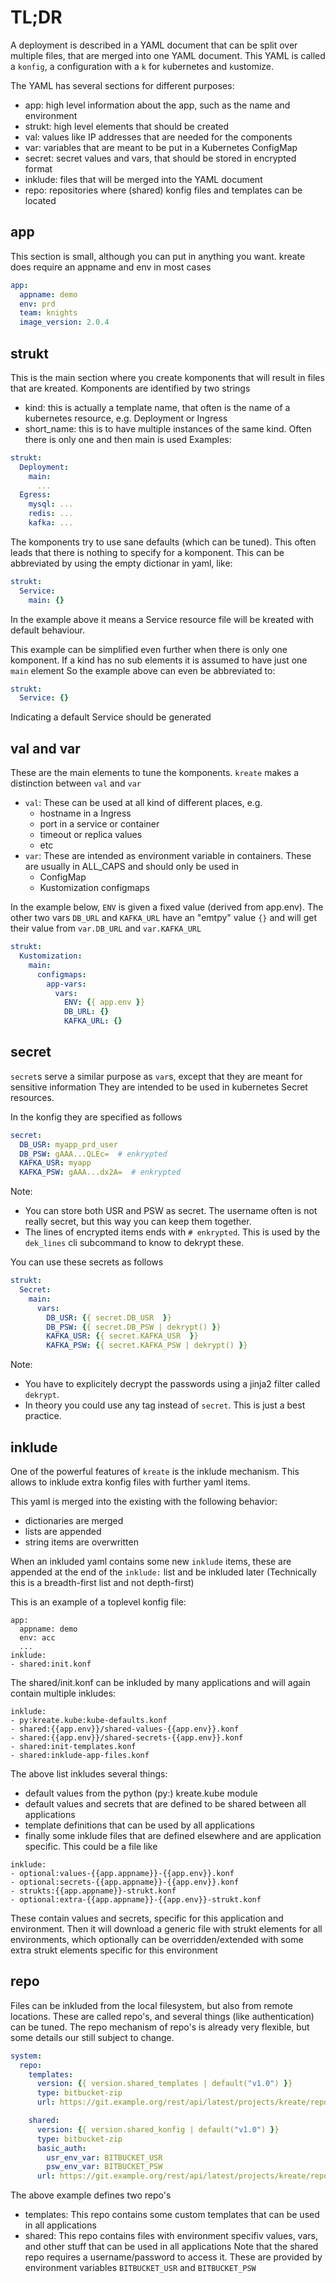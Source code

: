 # TL;DR
A deployment is described in a YAML document that can be split over multiple files,
that are merged into one YAML document.
This YAML is called a `konfig`, a configuration with a `k` for `k`ubernetes and `k`ustomize.

The YAML has several sections for different purposes:
- app: high level information about the app, such as the name and environment
- strukt: high level elements that should be created
- val: values like IP addresses that are needed for the components
- var: variables that are meant to be put in a Kubernetes ConfigMap
- secret: secret values and vars, that should be stored in encrypted format
- inklude: files that will be merged into the YAML document
- repo: repositories where (shared) konfig files and templates can be located

## app
This section is small, although you can put in anything you want.
kreate does require an appname and env in most cases
```yaml
app:
  appname: demo
  env: prd
  team: knights
  image_version: 2.0.4
```

## strukt
This is the main section where you create komponents that will result in files that are kreated.
Komponents are identified by two strings
- kind: this is actually a template name, that often is the name of a kubernetes resource, e.g. Deployment or Ingress
- short_name: this is to have multiple instances of the same kind. Often there is only one and then main is used
Examples:
```yaml
strukt:
  Deployment:
    main:
      ...
  Egress:
    mysql: ...
    redis: ...
    kafka: ...
```
The komponents try to use sane defaults (which can be tuned).
This often leads that there is nothing to specify for a komponent.
This can be abbreviated by using the empty dictionar in yaml, like:
```yaml
strukt:
  Service:
    main: {}
```
In the example above it means a Service resource file will be kreated
with default behaviour.

This example can be simplified even further when there is only one komponent.
If a kind has no sub elements it is assumed to have just one `main` element
So the example above can even be abbreviated to:
```yaml
strukt:
  Service: {}
```
Indicating a default Service should be generated

## val and var
These are the main elements to tune the komponents.
`kreate` makes a distinction between `val` and `var`
- `val`: These can be used at all kind of different places, e.g.
  - hostname in a Ingress
  - port in a service or container
  - timeout or replica values
  - etc
- `var`: These are intended as environment variable in containers. These are usually in ALL_CAPS and should only be used in
  - ConfigMap
  - Kustomization configmaps

In the example below, `ENV` is given a fixed value (derived from app.env).
The other two vars `DB_URL` and `KAFKA_URL` have an "emtpy" value `{}`
and will get their value from `var.DB_URL` and `var.KAFKA_URL`
```yaml
strukt:
  Kustomization:
    main:
      configmaps:
        app-vars:
          vars:
            ENV: {{ app.env }}
            DB_URL: {}
            KAFKA_URL: {}
```
## secret
`secret`s serve a similar purpose as `var`s, except that they are meant for sensitive information
They are intended to be used in kubernetes Secret resources.

In the konfig they are specified as follows
```yaml
secret:
  DB_USR: myapp_prd_user
  DB_PSW: gAAA...QLEc=  # enkrypted
  KAFKA_USR: myapp
  KAFKA_PSW: gAAA...dx2A=  # enkrypted
```
Note:
- You can store both USR and PSW as secret. The username often is not really secret, but this way you can keep them together.
- The lines of encrypted items ends with `# enkrypted`. This is used by the `dek_lines` cli subcommand to know to dekrypt these.

You can use these secrets as follows
```yaml
strukt:
  Secret:
    main:
      vars:
        DB_USR: {{ secret.DB_USR  }}
        DB_PSW: {{ secret.DB_PSW | dekrypt() }}
        KAFKA_USR: {{ secret.KAFKA_USR  }}
        KAFKA_PSW: {{ secret.KAFKA_PSW | dekrypt() }}
```
Note:
- You have to explicitely decrypt the passwords using a jinja2 filter called `dekrypt`.
- In theory you could use any tag instead of `secret`. This is just a best practice.

## inklude
One of the powerful features of `kreate` is the inklude mechanism.
This allows to inklude extra konfig files with further yaml items.

This yaml is merged into the existing with the following behavior:
- dictionaries are merged
- lists are appended
- string items are overwritten

When an inkluded yaml contains some new `inklude` items, these are appended
at the end of the `inklude:` list and be inkluded later
(Technically this is a breadth-first list and not depth-first)

This is an example of a toplevel konfig file:
```yaml, caption=demo.konf
app:
  appname: demo
  env: acc
  ...
inklude:
- shared:init.konf
```
The shared/init.konf can be inkluded by many applications and will again contain
multiple inkludes:
```yaml, caption=shared:init.konf
inklude:
- py:kreate.kube:kube-defaults.konf
- shared:{{app.env}}/shared-values-{{app.env}}.konf
- shared:{{app.env}}/shared-secrets-{{app.env}}.konf
- shared:init-templates.konf
- shared:inklude-app-files.konf
```
The above list inkludes several things:
- default values from the python (py:) kreate.kube module
- default values and secrets that are defined to be shared between all applications
- template definitions that can be used by all applications
- finally some inklude files that are defined elsewhere and are application specific. This could be a file like
```yaml, caption=shared:inklude-app-files.konf
inklude:
- optional:values-{{app.appname}}-{{app.env}}.konf
- optional:secrets-{{app.appname}}-{{app.env}}.konf
- strukts:{{app.appname}}-strukt.konf
- optional:extra-{{app.appname}}-{{app.env}}-strukt.konf
```
These contain values and secrets, specific for this application and environment.
Then it will download a generic file with strukt elements for all environments,
which optionally can be overridden/extended with some extra strukt elements
specific for this environment

## repo
Files can be inkluded from the local filesystem, but also from remote locations.
These are called repo's, and several things (like authentication) can be tuned.
The repo mechanism of repo's is already very flexible, but some details
our still subject to change.
```yaml
system:
  repo:
    templates:
      version: {{ version.shared_templates | default("v1.0") }}
      type: bitbucket-zip
      url: https://git.example.org/rest/api/latest/projects/kreate/repos/shared-templates

    shared:
      version: {{ version.shared_konfig | default("v1.0") }}
      type: bitbucket-zip
      basic_auth:
        usr_env_var: BITBUCKET_USR
        psw_env_var: BITBUCKET_PSW
      url: https://git.example.org/rest/api/latest/projects/kreate/repos/shared-konfig-{{app.env}}
```
The above example defines two repo's
- templates: This repo contains some custom templates that can be used in all applications
- shared: This repo contains files with environment specifiv values, vars, and other stuff that can be used in all applications
Note that the shared repo requires a username/password to access it.
These are provided by environment variables `BITBUCKET_USR` and `BITBUCKET_PSW`
